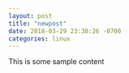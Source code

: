 ```yaml
---
layout: post
title: "newpost"
date: 2018-03-29 23:30:26 -0700
categories: linux
---
```


This is some sample content

